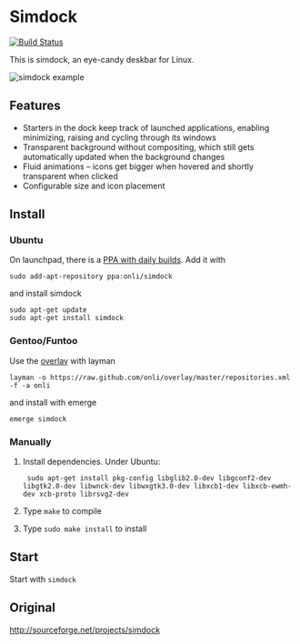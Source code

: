 # Simdock
[![Build Status](https://travis-ci.com/onli/simdock.svg?branch=master)](https://travis-ci.com/onli/simdock)

This is simdock, an eye-candy deskbar for Linux.

![simdock example](https://lh5.googleusercontent.com/-2a1A0WrrDzo/ThWuhAmT7OI/AAAAAAAABtI/5KGx3Ev2ErY/s800/simdock.jpg)

## Features

 * Starters in the dock keep track of launched applications, enabling minimizing, raising and cycling through its windows
 * Transparent background without compositing, which still gets automatically updated when the background changes
 * Fluid animations – icons get bigger when hovered and shortly transparent when clicked
 * Configurable size and icon placement

## Install

### Ubuntu

On launchpad, there is a [PPA with daily builds](https://launchpad.net/~onli/+archive/simdock). Add it with

    sudo add-apt-repository ppa:onli/simdock

and install simdock

    sudo apt-get update
    sudo apt-get install simdock
    
### Gentoo/Funtoo

Use the [overlay](https://github.com/onli/overlay ) with layman

    layman -o https://raw.github.com/onli/overlay/master/repositories.xml -f -a onli
    
and install with emerge

    emerge simdock


### Manually

1. Install dependencies. Under Ubuntu:

        sudo apt-get install pkg-config libglib2.0-dev libgconf2-dev libgtk2.0-dev libwnck-dev libwxgtk3.0-dev libxcb1-dev libxcb-ewmh-dev xcb-proto librsvg2-dev

1. Type `make` to compile
1. Type `sudo make install` to install

## Start

Start with `simdock`


## Original ##
http://sourceforge.net/projects/simdock
